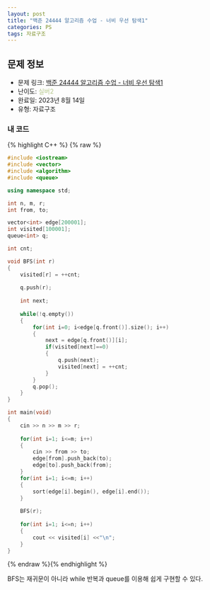```yaml
---
layout: post
title: "백준 24444 알고리즘 수업 - 너비 우선 탐색1"
categories: PS
tags: 자료구조
---
```


## 문제 정보
- 문제 링크: [백준 24444 알고리즘 수업 - 너비 우선 탐색1](https://www.acmicpc.net/problem/24444)
- 난이도: <span style="color:#B5C78A">실버2</span>
- 완료일: 2023년 8월 14일
- 유형: 자료구조

### 내 코드

{% highlight C++ %} {% raw %}
```C++
#include <iostream>
#include <vector>
#include <algorithm>
#include <queue>

using namespace std;

int n, m, r;
int from, to;

vector<int> edge[200001];
int visited[100001];
queue<int> q;

int cnt;

void BFS(int r)
{
	visited[r] = ++cnt;
	
	q.push(r);
	
	int next;
	
	while(!q.empty())
	{
		for(int i=0; i<edge[q.front()].size(); i++)
		{
			next = edge[q.front()][i];
			if(visited[next]==0)
			{
				q.push(next);
				visited[next] = ++cnt;
			}
		}
		q.pop();
	}
}

int main(void)
{
	cin >> n >> m >> r;
	
	for(int i=1; i<=m; i++)
	{
		cin >> from >> to;
		edge[from].push_back(to);
		edge[to].push_back(from);
	}
	for(int i=1; i<=m; i++)
	{
		sort(edge[i].begin(), edge[i].end());
	}
	
	BFS(r);
	
	for(int i=1; i<=n; i++)
	{
		cout << visited[i] <<"\n";
	}
}
```
{% endraw %}{% endhighlight %}

BFS는 재귀문이 아니라 while 반복과 queue를 이용해 쉽게 구현할 수 있다.
